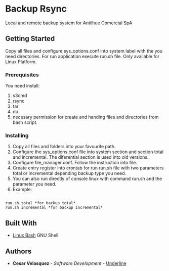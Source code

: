 # Backup Rsync
Local and remote backup system for Antilhue Comercial SpA
## Getting Started
Copy all files and configure sys_options.conf into system label with the you need directories. For run application execute run.sh file.
Only available for Linux Platform.
### Prerequisites
You need install:
1. s3cmd
2. rsync
3. tar
4. du
5. necesary permission for create and handing files and directories from bash script.
### Installing
1. Copy all files and folders into your favourite path.
2. Configure the sys_options.conf file into system section and section total and incremental. The diferential section is used into old versions.
3. Configure file_manager.conf. Follow the instruction into file.
4. Create entry register into crontab for run run.sh file with two parameters total or incremental depending backup type you need.
5. You can also run directly of console linux with command run.sh and the parameter you need.
6. Example:
```

run.sh total *for backup total*
run.sh incremental *for backup incremental*

```
## Built With
* [Linux Bash](https://www.gnu.org/software/bash/) GNU Shell
## Authors
* **Cesar Velasquez** - *Software Development* - [Underline](https://www.underline.cl)